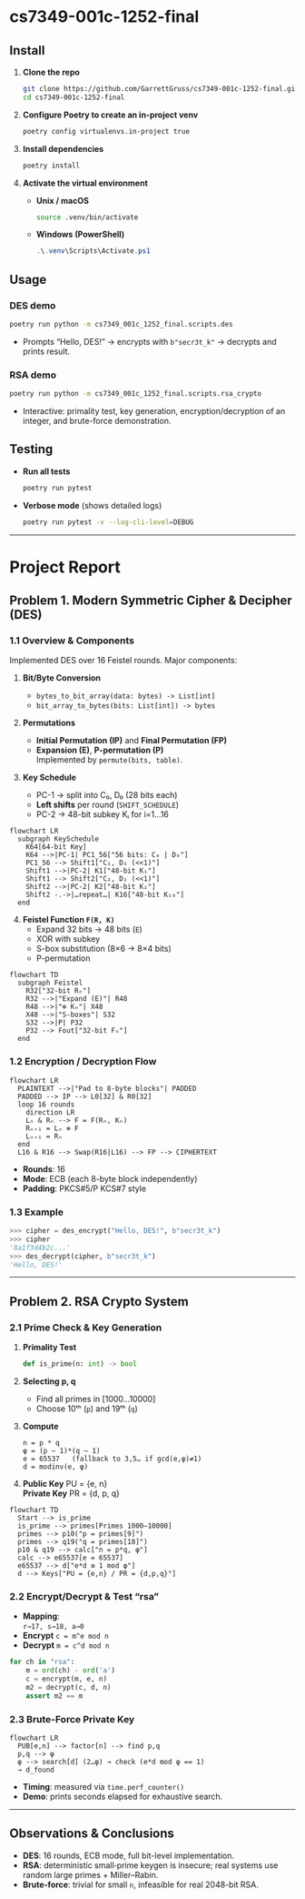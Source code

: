 # cs7349-001c-1252-final

## Install

1. **Clone the repo**  
   ```bash
   git clone https://github.com/GarrettGruss/cs7349-001c-1252-final.git
   cd cs7349-001c-1252-final
   ```

2. **Configure Poetry to create an in-project venv**  
   ```bash
   poetry config virtualenvs.in-project true
   ```

3. **Install dependencies**  
   ```bash
   poetry install
   ```

4. **Activate the virtual environment**  
   - **Unix / macOS**  
     ```bash
     source .venv/bin/activate
     ```
   - **Windows (PowerShell)**  
     ```powershell
     .\.venv\Scripts\Activate.ps1
     ```

## Usage

### DES demo

```bash
poetry run python -m cs7349_001c_1252_final.scripts.des
```
- Prompts “Hello, DES!” → encrypts with `b"secr3t_k"` → decrypts and prints result.

### RSA demo

```bash
poetry run python -m cs7349_001c_1252_final.scripts.rsa_crypto
```
- Interactive: primality test, key generation, encryption/decryption of an integer, and brute-force demonstration.

## Testing

- **Run all tests**  
  ```bash
  poetry run pytest
  ```
- **Verbose mode** (shows detailed logs)  
  ```bash
  poetry run pytest -v --log-cli-level=DEBUG
  ```


---

# Project Report

## Problem 1. Modern Symmetric Cipher & Decipher (DES)

### 1.1 Overview & Components

Implemented DES over 16 Feistel rounds. Major components:

1. **Bit/Byte Conversion**  
   - `bytes_to_bit_array(data: bytes) -> List[int]`  
   - `bit_array_to_bytes(bits: List[int]) -> bytes`

2. **Permutations**  
   - **Initial Permutation (IP)** and **Final Permutation (FP)**
   - **Expansion (E)**, **P-permutation (P)**  
   Implemented by `permute(bits, table)`.

3. **Key Schedule**  
   - PC-1 → split into C₀, D₀ (28 bits each)  
   - **Left shifts** per round (`SHIFT_SCHEDULE`)  
   - PC-2 → 48-bit subkey Kᵢ for i=1…16  

```mermaid
flowchart LR
  subgraph KeySchedule
    K64[64-bit Key]
    K64 -->|PC-1| PC1_56["56 bits: C₀ | D₀"]
    PC1_56 --> Shift1["C₁, D₁ (<<1)"]
    Shift1 -->|PC-2| K1["48-bit K₁"]
    Shift1 --> Shift2["C₂, D₂ (<<1)"]
    Shift2 -->|PC-2| K2["48-bit K₂"]
    Shift2 -.->|…repeat…| K16["48-bit K₁₆"]
  end
```

4. **Feistel Function `F(R, K)`**  
   - Expand 32 bits → 48 bits (`E`)  
   - XOR with subkey  
   - S-box substitution (8×6 → 8×4 bits)  
   - P-permutation  

```mermaid
flowchart TD
  subgraph Feistel
    R32["32-bit Rₙ"]
    R32 -->|"Expand (E)"| R48
    R48 -->|"⊕ Kₙ"| X48
    X48 -->|"S-boxes"| S32
    S32 -->|P| P32
    P32 --> Fout["32-bit Fₙ"]
  end
```

### 1.2 Encryption / Decryption Flow

```mermaid
flowchart LR
  PLAINTEXT -->|"Pad to 8-byte blocks"| PADDED
  PADDED --> IP --> L0[32] & R0[32]
  loop 16 rounds
    direction LR
    Lₙ & Rₙ --> F = F(Rₙ, Kₙ)
    Rₙ₊₁ = Lₙ ⊕ F  
    Lₙ₊₁ = Rₙ
  end
  L16 & R16 --> Swap(R16|L16) --> FP --> CIPHERTEXT
```

- **Rounds**: 16  
- **Mode**: ECB (each 8-byte block independently)
- **Padding**: PKCS#5/P KCS#7 style  

### 1.3 Example

```python
>>> cipher = des_encrypt("Hello, DES!", b"secr3t_k")
>>> cipher
'8a1f3d4b2c...'
>>> des_decrypt(cipher, b"secr3t_k")
'Hello, DES!'
```

---

## Problem 2. RSA Crypto System

### 2.1 Prime Check & Key Generation

1. **Primality Test**  
   ```python
   def is_prime(n: int) -> bool
   ```
2. **Selecting p, q**  
   - Find all primes in [1000…10000]  
   - Choose 10ᵗʰ (`p`) and 19ᵗʰ (`q`)  

3. **Compute**  
   ```
   n = p * q
   φ = (p – 1)*(q – 1)
   e = 65537   (fallback to 3,5… if gcd(e,φ)≠1)
   d = modinv(e, φ)
   ```
4. **Public Key** PU = {e, n}  
   **Private Key** PR = {d, p, q}

```mermaid
flowchart TD
  Start --> is_prime
  is_prime --> primes[Primes 1000–10000]
  primes --> p10("p = primes[9]")
  primes --> q19("q = primes[18]")
  p10 & q19 --> calc["n = p*q, φ"]
  calc --> e65537[e = 65537]
  e65537 --> d["e*d ≡ 1 mod φ"]
  d --> Keys["PU = {e,n} / PR = {d,p,q}"]
```

### 2.2 Encrypt/Decrypt & Test “rsa”

- **Mapping**:  
  `r→17, s→18, a→0`  
- **Encrypt** `c = m^e mod n`  
- **Decrypt** `m = c^d mod n`

```python
for ch in "rsa":
    m = ord(ch) - ord('a')
    c = encrypt(m, e, n)
    m2 = decrypt(c, d, n)
    assert m2 == m
```

### 2.3 Brute-Force Private Key

```mermaid
flowchart LR
  PUB[e,n] --> factor[n] --> find p,q
  p,q --> φ
  φ --> search[d] (2…φ) → check (e*d mod φ == 1)
  → d_found
```
- **Timing**: measured via `time.perf_counter()`  
- **Demo**: prints seconds elapsed for exhaustive search.

---

## Observations & Conclusions

- **DES**: 16 rounds, ECB mode, full bit-level implementation.  
- **RSA**: deterministic small‐prime keygen is insecure; real systems use random large primes + Miller–Rabin.  
- **Brute-force**: trivial for small `n`, infeasible for real 2048-bit RSA.